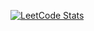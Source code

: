 [![LeetCode Stats](https://leetcard.jacoblin.cool/arshan8?ext=heatmap)](https://leetcode.com/arshan8/)



